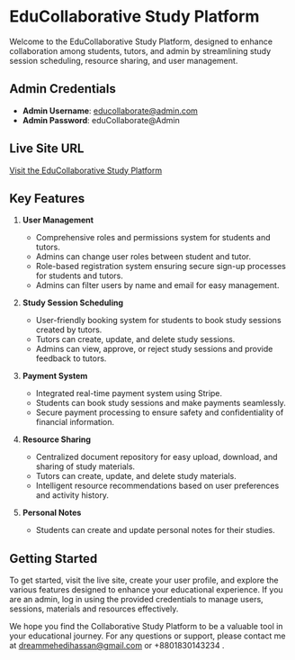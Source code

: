 # EduCollaborative Study Platform

Welcome to the EduCollaborative Study Platform, designed to enhance collaboration among students, tutors, and admin by streamlining study session scheduling, resource sharing, and user management.

## Admin Credentials

- **Admin Username**: educollaborate@admin.com
- **Admin Password**: eduCollaborate@Admin

## Live Site URL

[Visit the EduCollaborative Study Platform](https://educollaborate-study.web.app/)

## Key Features

1. **User Management**

   - Comprehensive roles and permissions system for students and tutors.
   - Admins can change user roles between student and tutor.
   - Role-based registration system ensuring secure sign-up processes for students and tutors.
   - Admins can filter users by name and email for easy management.

2. **Study Session Scheduling**

   - User-friendly booking system for students to book study sessions created by tutors.
   - Tutors can create, update, and delete study sessions.
   - Admins can view, approve, or reject study sessions and provide feedback to tutors.

3. **Payment System**

   - Integrated real-time payment system using Stripe.
   - Students can book study sessions and make payments seamlessly.
   - Secure payment processing to ensure safety and confidentiality of financial information.

4. **Resource Sharing**

   - Centralized document repository for easy upload, download, and sharing of study materials.
   - Tutors can create, update, and delete study materials.
   - Intelligent resource recommendations based on user preferences and activity history.

5. **Personal Notes**

   - Students can create and update personal notes for their studies.

## Getting Started

To get started, visit the live site, create your user profile, and explore the various features designed to enhance your educational experience. If you are an admin, log in using the provided credentials to manage users, sessions, materials and resources effectively.

We hope you find the Collaborative Study Platform to be a valuable tool in your educational journey. For any questions or support, please contact me at dreammehedihassan@gmail.com or +8801830143234 .
